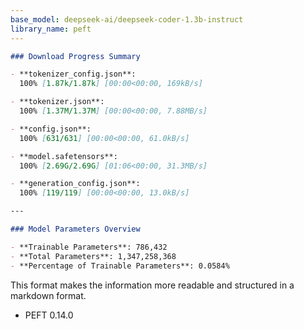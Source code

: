 ```yaml
---
base_model: deepseek-ai/deepseek-coder-1.3b-instruct
library_name: peft
---
```



```markdown
### Download Progress Summary

- **tokenizer_config.json**:  
  100% [1.87k/1.87k] [00:00<00:00, 169kB/s]

- **tokenizer.json**:  
  100% [1.37M/1.37M] [00:00<00:00, 7.88MB/s]

- **config.json**:  
  100% [631/631] [00:00<00:00, 61.0kB/s]

- **model.safetensors**:  
  100% [2.69G/2.69G] [01:06<00:00, 31.3MB/s]

- **generation_config.json**:  
  100% [119/119] [00:00<00:00, 13.0kB/s]

---

### Model Parameters Overview

- **Trainable Parameters**: 786,432  
- **Total Parameters**: 1,347,258,368  
- **Percentage of Trainable Parameters**: 0.0584%
```

This format makes the information more readable and structured in a markdown format.

- PEFT 0.14.0
